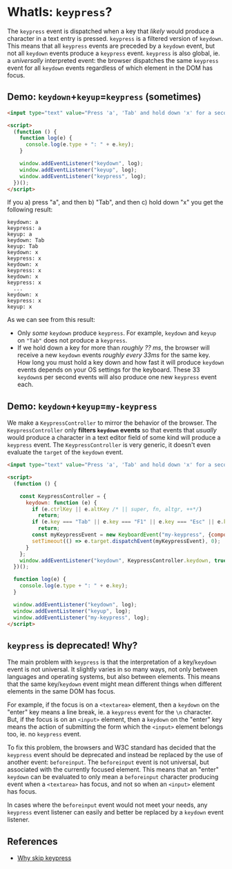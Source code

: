 # WhatIs: `keypress`?

The `keypress` event is dispatched when a key that *likely* would produce a character in a text entry is pressed. `keypress` is a filtered version of `keydown`. This means that all `keypress` events are preceded by a `keydown` event, but not all `keydown` events produce a `keypress` event. `keypress` is also global, ie. a *universally* interpreted event: the browser dispatches the same `keypress` event for all `keydown` events regardless of which element in the DOM has focus.  

## Demo: `keydown`+`keyup`=`keypress` (sometimes)

```html
<input type="text" value="Press 'a', 'Tab' and hold down 'x' for a second." />

<script>
  (function () {
    function log(e) {
      console.log(e.type + ": " + e.key);
    }

    window.addEventListener("keydown", log);
    window.addEventListener("keyup", log);
    window.addEventListener("keypress", log);
  })();
</script>
```                              

If you a) press "a", and then b) "Tab", and then c) hold down "x" you get the following result:

```
keydown: a
keypress: a
keyup: a
keydown: Tab
keyup: Tab
keydown: x
keypress: x
keydown: x
keypress: x
keydown: x
keypress: x
  ...
keydown: x
keypress: x
keyup: x
```

As we can see from this result:
 * Only *some* `keydown` produce `keypress`. For example, `keydown` and `keyup` on `"Tab"` does not produce a `keypress`.
 * If we hold down a key for more than *roughly ?? ms*, the browser will receive a new `keydown` events *roughly every 33ms* for the same key. How long you must hold a key down and how fast it will produce `keydown` events depends on your OS settings for the keyboard. These 33 `keydown`s per second events will also produce one new `keypress` event each.

## Demo: `keydown`+`keyup`=`my-keypress`

We make a `KeypressController` to mirror the behavior of the browser. The `KeypressController` only **filters `keydown` events** so that events that *usually* would produce a character in a text editor field of some kind will produce a `keypress` event. The `KeypressController` is very generic, it doesn't even evaluate the `target` of the `keydown` event.   

```html
<input type="text" value="Press 'a', 'Tab' and hold down 'x' for a second."/>

<script>
  (function () {

    const KeypressController = {
      keydown: function (e) {
        if (e.ctrlKey || e.altKey /* || super, fn, altgr, ++*/)
          return;
        if (e.key === "Tab" || e.key === "F1" || e.key === "Esc" || e.key === "Shift" /* || Home, arrowLeft, ctrl, CapsLock, ++*/)
          return;
        const myKeypressEvent = new KeyboardEvent("my-keypress", {composed: true, bubbles: true, key: e.key});
        setTimeout(() => e.target.dispatchEvent(myKeypressEvent), 0);
      }
    };
    window.addEventListener("keydown", KeypressController.keydown, true);
  })();

  function log(e) {
    console.log(e.type + ": " + e.key);
  }

  window.addEventListener("keydown", log);
  window.addEventListener("keyup", log);
  window.addEventListener("my-keypress", log);
</script>
```

## `keypress` is deprecated! Why?

The main problem with `keypress` is that the interpretation of a key/`keydown` event is not universal. It slightly varies in so many ways, not only between languages and operating systems, but also between elements. This means that the same key/`keydown` event might mean different things when different elements in the same DOM has focus.

For example, if the focus is on a `<textarea>` element, then a `keydown` on the "enter" key means a line break, ie. a `keypress` event for the `\n` character. But, if the focus is on an `<input>` element, then a `keydown` on the "enter" key means the action of submitting the form which the `<input>` element belongs too, ie. no `keypress` event.

To fix this problem, the browsers and W3C standard has decided that the `keypress` event should be deprecated and instead be replaced by the use of another event: `beforeinput`. The `beforeinput` event is not universal, but associated with the currently focused element. This means that an "enter" `keydown` can be evaluated to only mean a `beforeinput` character producing event when a `<textarea>` has focus, and not so when an `<input>` element has focus.

In cases where the `beforeinput` event would not meet your needs, any `keypress` event listener can easily and better be replaced by a `keydown` event listener.  

## References

 * [Why skip keypress](https://www.mutuallyhuman.com/blog/keydown-is-the-only-keyboard-event-we-need/)
